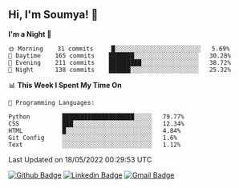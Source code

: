 ## Hi, I'm Soumya! 👋

<!--START_SECTION:waka-->
**I'm a Night 🦉** 

```text
🌞 Morning    31 commits     █░░░░░░░░░░░░░░░░░░░░░░░░   5.69% 
🌆 Daytime    165 commits    ███████░░░░░░░░░░░░░░░░░░   30.28% 
🌃 Evening    211 commits    █████████░░░░░░░░░░░░░░░░   38.72% 
🌙 Night      138 commits    ██████░░░░░░░░░░░░░░░░░░░   25.32%

```


📊 **This Week I Spent My Time On** 

```text
💬 Programming Languages: 

Python         ████████████████████░░░░░   79.77% 
CSS            ███░░░░░░░░░░░░░░░░░░░░░░   12.34% 
HTML           █░░░░░░░░░░░░░░░░░░░░░░░░   4.84% 
Git Config     ░░░░░░░░░░░░░░░░░░░░░░░░░   1.6% 
Text           ░░░░░░░░░░░░░░░░░░░░░░░░░   1.12%
```


 Last Updated on 18/05/2022 00:29:53 UTC
<!--END_SECTION:waka-->

[![Github Badge](https://img.shields.io/badge/-rubyruins-grey?style=for-the-badge&logo=github&logoColor=white&link=https://github.com/rubyruins/)](https://www.github.com/rubyruins/) 
[![Linkedin Badge](https://img.shields.io/badge/-Soumya%20Parekh-0072b1?style=for-the-badge&logo=Linkedin&logoColor=white&link=https://www.linkedin.com/in/Soumya-Parekh/)](https://www.linkedin.com/in/Soumya-Parekh/) 
[![Gmail Badge](https://img.shields.io/badge/-soumyaparekh.me@gmail.com-c14438?style=for-the-badge&logo=Gmail&logoColor=white&link=mailto:soumyaparekh.me@gmail.com)](mailto:soumyaparekh.me@gmail.com) 
